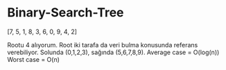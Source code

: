 # Binary-Search-Tree
[7, 5, 1, 8, 3, 6, 0, 9, 4, 2]

Rootu 4 alıyorum. Root iki tarafa da veri bulma konusunda referans verebiliyor. Solunda (0,1,2,3), sağında (5,6,7,8,9).
Average case = O(log(n))
Worst case = O(n)

